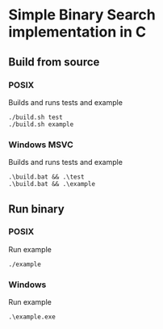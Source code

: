 # Simple Binary Search implementation in C

## Build from source
### POSIX
Builds and runs tests and example
```
./build.sh test
./build.sh example 
```

### Windows MSVC
Builds and runs tests and example
```
.\build.bat && .\test 
.\build.bat && .\example
```

## Run binary
### POSIX
Run example
```
./example
```

### Windows
Run example
```
.\example.exe
```


